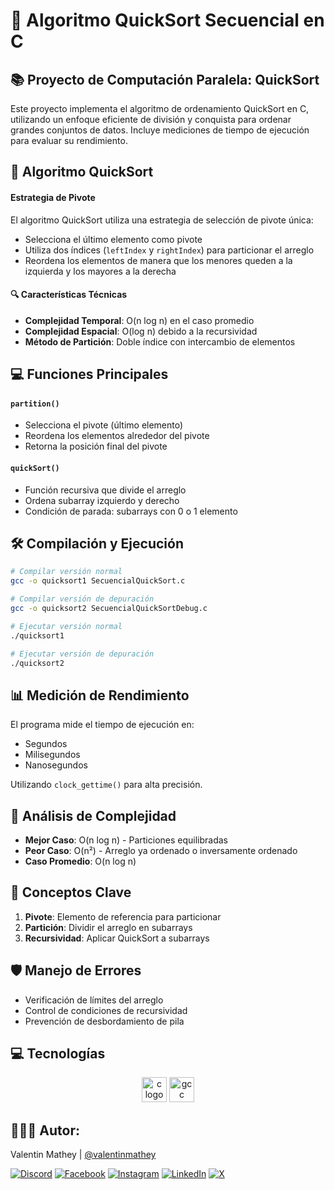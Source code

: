 # 🚀 Algoritmo QuickSort Secuencial en C

## 📚 Proyecto de Computación Paralela: QuickSort

Este proyecto implementa el algoritmo de ordenamiento QuickSort en C, utilizando un enfoque eficiente de división y conquista para ordenar grandes conjuntos de datos. Incluye mediciones de tiempo de ejecución para evaluar su rendimiento.

## 🧩 Algoritmo QuickSort

#### Estrategia de Pivote

El algoritmo QuickSort utiliza una estrategia de selección de pivote única:

- Selecciona el último elemento como pivote
- Utiliza dos índices (`leftIndex` y `rightIndex`) para particionar el arreglo
- Reordena los elementos de manera que los menores queden a la izquierda y los mayores a la derecha

#### 🔍 Características Técnicas

- **Complejidad Temporal**: O(n log n) en el caso promedio
- **Complejidad Espacial**: O(log n) debido a la recursividad
- **Método de Partición**: Doble índice con intercambio de elementos

## 💻 Funciones Principales

#### `partition()`

- Selecciona el pivote (último elemento)
- Reordena los elementos alrededor del pivote
- Retorna la posición final del pivote

#### `quickSort()`

- Función recursiva que divide el arreglo
- Ordena subarray izquierdo y derecho
- Condición de parada: subarrays con 0 o 1 elemento

## 🛠️ Compilación y Ejecución

```bash
# Compilar versión normal
gcc -o quicksort1 SecuencialQuickSort.c

# Compilar versión de depuración
gcc -o quicksort2 SecuencialQuickSortDebug.c

# Ejecutar versión normal
./quicksort1

# Ejecutar versión de depuración
./quicksort2
```

## 📊 Medición de Rendimiento

El programa mide el tiempo de ejecución en:
- Segundos
- Milisegundos
- Nanosegundos

Utilizando `clock_gettime()` para alta precisión.

## 🔬 Análisis de Complejidad

- **Mejor Caso**: O(n log n) - Particiones equilibradas
- **Peor Caso**: O(n²) - Arreglo ya ordenado o inversamente ordenado
- **Caso Promedio**: O(n log n)

## 🧠 Conceptos Clave

1. **Pivote**: Elemento de referencia para particionar
2. **Partición**: Dividir el arreglo en subarrays
3. **Recursividad**: Aplicar QuickSort a subarrays

## 🛡️ Manejo de Errores

- Verificación de límites del arreglo
- Control de condiciones de recursividad
- Prevención de desbordamiento de pila

## 💻 Tecnologías

<div align="center">
  <img src="https://cdn.jsdelivr.net/gh/devicons/devicon/icons/c/c-original.svg" height="40" alt="c logo" />
  <img src="https://cdn.jsdelivr.net/gh/devicons/devicon/icons/gcc/gcc-original.svg" height="40" alt="gcc logo" />
</div>

## 🧑🏻‍💻 Autor:

Valentin Mathey | <a href="https://github.com/valentinmathey">@valentinmathey</a>

[![Discord](https://img.shields.io/badge/Discord-%237289DA.svg?logo=discord&logoColor=white)](https://discord.gg/valentinmathey) [![Facebook](https://img.shields.io/badge/Facebook-%231877F2.svg?logo=Facebook&logoColor=white)](https://facebook.com/ValentinEzequielMathey) [![Instagram](https://img.shields.io/badge/Instagram-%23E4405F.svg?logo=Instagram&logoColor=white)](https://instagram.com/valen.mathey/) [![LinkedIn](https://img.shields.io/badge/LinkedIn-%230077B5.svg?logo=linkedin&logoColor=white)](https://linkedin.com/in/valentin-mathey) [![X](https://img.shields.io/badge/X-%231DA1F2.svg?logo=X&logoColor=white)](https://twitter.com/valen_mathey)
